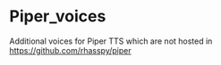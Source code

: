 # Piper_voices
Additional voices for Piper TTS which are not hosted in https://github.com/rhasspy/piper
